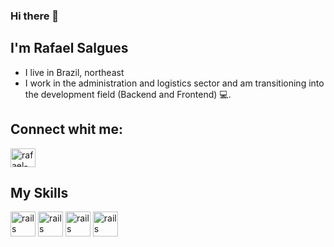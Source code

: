 ### Hi there 👋
## I'm Rafael Salgues 
- I live in Brazil, northeast
- I work in the administration and logistics sector and am transitioning into the development field (Backend and Frontend) 💻.


## Connect whit me: 
<a href="https://www.linkedin.com/in/rafael-salgues-68b776258/" target="_blank">
<img align ="center" alt="rafael-linkedin" height="30" width="40" src= "https://cdn.jsdelivr.net/gh/devicons/devicon@latest/icons/linkedin/linkedin-original.svg"
  style="max-width:100%;">
</a>


## My Skills 
<img src= "https://cdn.jsdelivr.net/gh/devicons/devicon@latest/icons/javascript/javascript-original.svg" alt="rails" width="40" height="40" style="max-width:100%;"></img>
<img src= "https://cdn.jsdelivr.net/gh/devicons/devicon@latest/icons/typescript/typescript-original.svg" alt="rails" width="40" height="40" style="max-width:100%;"></img>
<img src="https://cdn.jsdelivr.net/gh/devicons/devicon@latest/icons/postgresql/postgresql-original.svg" alt="rails" width="40" height="40" style="max-width:100%;"></img>
<img src="https://cdn.jsdelivr.net/gh/devicons/devicon@latest/icons/docker/docker-original.svg" alt="rails" width="40" height="40" style="max-width:100%;"></img>








<!--
**Salgues8519/Salgues8519** is a ✨ _special_ ✨ repository because its `README.md` (this file) appears on your GitHub profile.

Here are some ideas to get you started:

- 🔭 I’m currently working on ...
- 🌱 I’m currently learning ...
- 👯 I’m looking to collaborate on ...
- 🤔 I’m looking for help with ...
- 💬 Ask me about ...
- 📫 How to reach me: ...
- 😄 Pronouns: ...
- ⚡ Fun fact: ...
-->
